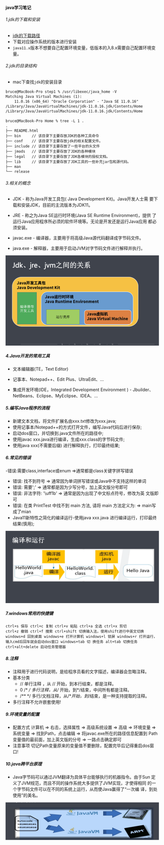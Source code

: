 #### java学习笔记

###### 1.jdk的下载和安装

* [jdk的下载路径](https://www.oracle.com/java/technologies/downloads/archive/)
* 下载对应操作系统的版本进行安装
* `java11.x`版本不想要自己配置环境变量，低版本的入8.x需要自己配置环境变量。

###### 2.jdk的目录结构

* mac下查找`jdk`的安装目录

```shell
bruce@MacBook-Pro step1 % /usr/libexec/java_home -V
Matching Java Virtual Machines (1):
    11.0.16 (x86_64) "Oracle Corporation" - "Java SE 11.0.16" /Library/Java/JavaVirtualMachines/jdk-11.0.16.jdk/Contents/Home
/Library/Java/JavaVirtualMachines/jdk-11.0.16.jdk/Contents/Home

bruce@MacBook-Pro Home % tree -L 1 .
.
├── README.html
├── bin     // 该目录下主要存放JDK的各种工具命令
├── conf    // 该目录下主要存放jdk的相关配置文件。
├── include // 该目录下主要存放了一些平台的头文件
├── jmods   // 该目录下主要存放了JDK的各种模块
├── legal   // 该目录下主要存放了JDK各模块的授权文档。
├── lib     // 该目录下主要存放了JDK工具的一些补充jar包和源代码。
├── man
└── release
```

###### 3.相关的概念
- JDK - 称为Java开发工具包( Java Development Kit)。Java开发人士需 要下载和安装JDK，目前的主流版本为JDK11。

- JRE - 称之为Java SE运行时环境(Java SE Runtime Environment)，提供 了运行Java应用程序所必须的软件环境等。无论是开发还是运行Java应用 都必须安装。

- javac.exe - 编译器，主要用于将高级Java源代码翻译成字节码文件。

- java.exe - 解释器，主要用于启动JVM对字节码文件进行解释并执行。

![jdk,jre,jvm的关系](/java/java-relation.png)

##### 4.Java开发的常用工具
- 文本编辑器(TE，Text Editor)

- 记事本、Notepad++、Edit Plus、UltraEdit、...

- 集成开发环境(IDE，Integrated Development Environment ) - Jbuilder、NetBeans、Eclipse、MyEclipse、IDEA、...


##### 5.编写Java程序的流程
- 新建文本文档，将文件扩展名由xxx.txt修改为xxx.java;
- 使用记事本/Notepad++的方式打开文件，编写Java代码后进行保存;
- 启动dos窗口，并切换到.java文件所在的路径中;
- 使用javac xxx.java进行编译，生成xxx.class的字节码文件;
- 使用java xxx(不需要后缀) 进行解释执行，打印最终结果;

##### 6.常见的错误
-错误:需要class,interface或enum =>通常都是class关键字拼写错误
- 错误: 找不到符号 => 通常因为单词拼写错误或Java中不支持这样的单词
- 错误: 需要';' => 通常都是因为少写分号，加上英文版分号即可
- 错误: 非法字符: '\uff1b' => 通常是因为出现了中文标点符号，修改为英
文版即可
- 错误: 在类 PrintTest 中找不到 main 方法, 请将 main 方法定义为: => main写成了mian
- Java11新特性之简化的编译运行-使用java xxx.java 进行编译运行，打印最终结果(慎用);

![运行过程](/java/run-build.png)

##### 7.windows常用的快捷键
```
ctrl+s 保存 ctrl+c 复制 ctrl+v 粘贴 ctrl+a 全选 ctrl+x 剪切
ctrl+z 撤销 ctrl+f 搜索 ctrl+shift 切换输入法，使用shift进行中英文切换
windows+d 回到桌面 windows+e 打开计算机 windows+l 锁屏 windows+r 打开运行，输入cmd后回车就会启动dos窗口 windows+tab 切 换任务 alt+tab 切换任务
ctrl+alt+delete 启动任务管理器
```

##### 8.注释
- 注释用于进行代码说明，是给程序员看的文字描述，编译器会忽略注释。
- 基本分类
  - // 单行注释 ，从 // 开始，到本行结束，都是注释。
  - 0 /* */ 多行注释，从/* 开始，到*/结束，中间所有都是注释。
  - /** */ 多行/文档注释，从/**开始，到*/结束，是一种支持提取的注释。
- 多行注释不允许嵌套使用!

##### 9.环境变量的配置
- 配置方式
计算机 => 右击，选择属性 => 高级系统设置 => 高级 => 环境变量 => 系统变量 => 找到Path，点击编辑 => 将javac.exe所在的路径信息配置到 Path变量值的最前面，加上英文版的分号 => 一路点击确定即可
- 注意事项 切记Path变量原来的变量值不要删除，配置完毕后记得重启dos窗口!

##### 10.java跨平台原理

- Java字节码可以通过JVM翻译为具体平台能够执行的机器指令。由于Sun 定义了JVM规范，而且不同的操作系统大多提供了JVM实现，才使得相同 的一个字节码文件可以在不同的系统上运行，从而使Java赢得了“一次编 译，到处使用”的美名。

![java跨平台原理](/java/jvm.png)
